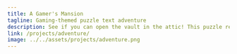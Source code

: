 ```yaml
---
title: A Gamer's Mansion
tagline: Gaming-themed puzzle text adventure
description: See if you can open the vault in the attic! This puzzle requires some in-depth gaming knowledge to solve - googling stuff is expected.
link: /projects/adventure/
image: ../../assets/projects/adventure.png
---
```

